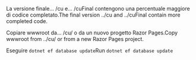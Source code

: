 <span data-ttu-id="c365a-101">La versione finale... /cu e... /cuFinal contengono una percentuale maggiore di codice completato.</span><span class="sxs-lookup"><span data-stu-id="c365a-101">The final version ../cu and ../cuFinal contain more completed code.</span></span>

<span data-ttu-id="c365a-102">Copiare wwwroot da... /cu/ o da un nuovo progetto Razor Pages.</span><span class="sxs-lookup"><span data-stu-id="c365a-102">Copy wwwroot from ../cu/ or from a new Razor Pages project.</span></span>

<span data-ttu-id="c365a-103">Eseguire `dotnet ef database update`</span><span class="sxs-lookup"><span data-stu-id="c365a-103">Run `dotnet ef database update`</span></span>
